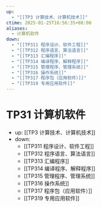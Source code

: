 ```yaml
---
up:
  - "[[TP3 计算技术、计算机技术]]"
ctime: 2025-01-25T16:56:35+08:00
aliases:
  - 计算机软件
down:
  - "[[TP311 程序设计、软件工程]]"
  - "[[TP312 程序语言、算法语言]]"
  - "[[TP313 汇编程序]]"
  - "[[TP314 编译程序、解释程序]]"
  - "[[TP315 管理程序、管理系统]]"
  - "[[TP316 操作系统]]"
  - "[[TP317 程序包（应用软件）]]"
  - "[[TP319 专用应用软件]]"
---
```


# TP31 计算机软件

- up: [[TP3 计算技术、计算机技术]]
- down:	
	- [[TP311 程序设计、软件工程]]
	- [[TP312 程序语言、算法语言]]
	- [[TP313 汇编程序]]
	- [[TP314 编译程序、解释程序]]
	- [[TP315 管理程序、管理系统]]
	- [[TP316 操作系统]]
	- [[TP317 程序包（应用软件）]]
	- [[TP319 专用应用软件]]
	

